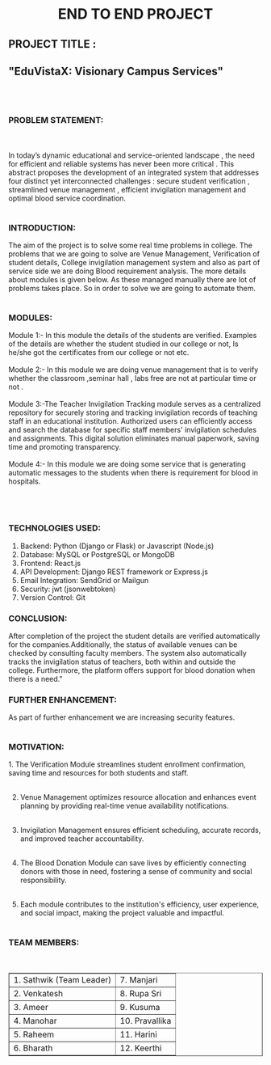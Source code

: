 
<h1 align="center">END TO END PROJECT</h1>
<h2>PROJECT TITLE :  </h2><h2>"EduVistaX: Visionary Campus Services"</h2>
<br><br>
<h3>PROBLEM STATEMENT:</h3> <br><br>
In today’s dynamic educational and service-oriented landscape , the need for efficient and reliable systems has never been more critical . This abstract proposes the development of an integrated system that addresses four distinct yet interconnected challenges : secure student verification , streamlined venue management , efficient invigilation management and optimal blood service coordination.<br><br>

<h3>INTRODUCTION:</h3>
The aim of the project is to solve some real time problems in college. The problems that we are going to solve are Venue Management, Verification of student details, College invigilation management system and also as part of service side we are doing Blood requirement analysis. The more details about modules is given below. As these managed manually there are lot of problems takes place. So in order to solve we are going to automate them.<br><br>




<h3>MODULES:</h3>
Module 1:- In this module the details of the students are verified. Examples of the details are whether the student studied in our college or not, Is he/she got the certificates from our college or not etc.<br><br>
Module 2:- In this module we are doing venue management that is to verify whether the classroom ,seminar hall , labs free are not at particular time or not .<br><br>
Module 3:-The Teacher Invigilation Tracking module serves as a centralized repository for securely storing and tracking invigilation records of teaching staff in an educational institution. Authorized users can efficiently access and search the database for specific staff members' invigilation schedules and assignments. This digital solution eliminates manual paperwork, saving time and promoting transparency. <br><br>
Module 4:- In this module we are doing some service that is generating automatic messages to the students when there is requirement for blood in hospitals.<br></br><br><br>

<h3>TECHNOLOGIES USED:</h3>


1. Backend: Python (Django or Flask) or Javascript (Node.js)
2. Database: MySQL or PostgreSQL or MongoDB
3. Frontend: React.js
4. API Development: Django REST framework or Express.js
5. Email Integration: SendGrid or Mailgun
6. Security: jwt (jsonwebtoken)
7. Version Control: Git









<h3>CONCLUSION:</h3>
After completion of the project the student details are verified automatically for the companies.Additionally, the status of available venues can be checked by consulting faculty members. The system also automatically tracks the invigilation status of teachers, both within and outside the college. Furthermore, the platform offers support for blood donation when there is a need."





<h3>FURTHER ENHANCEMENT:</h3>
As part of further enhancement we are increasing security features.<br><br>





<h3>MOTIVATION:</h3>
1. The Verification Module streamlines student enrollment confirmation, saving time and resources for both students and staff.<br><br>

2. Venue Management optimizes resource allocation and enhances event planning by providing real-time venue availability notifications.<br><br>

3. Invigilation Management ensures efficient scheduling, accurate records, and improved teacher accountability.<br><br>

4. The Blood Donation Module can save lives by efficiently connecting donors with those in need, fostering a sense of community and social responsibility.<br><br>

5. Each module contributes to the institution's efficiency, user experience, and social impact, making the project valuable and impactful.<br><br>


<h3>TEAM MEMBERS:</h3><br>


<table border="none" text>
  <tr>
    <td>1. Sathwik (Team Leader)</th>
    <td>7. Manjari</th>
  </tr>
  <tr>
    <td>2. Venkatesh</td>
    <td>8. Rupa Sri</td>
  </tr>
  <tr>
    <td>3. Ameer</td>
    <td>9. Kusuma</td>
  </tr>
  <tr>
    <td>4. Manohar</td>
    <td>10. Pravallika</td>
  </tr>
  <tr>
    <td>5. Raheem</td>
    <td>11. Harini</td>
  </tr>
  <tr>
    <td>6. Bharath</td>
    <td>12. Keerthi</td>
  </tr>
</table>
